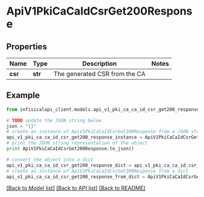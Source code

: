 # ApiV1PkiCaCaIdCsrGet200Response


## Properties
Name | Type | Description | Notes
------------ | ------------- | ------------- | -------------
**csr** | **str** | The generated CSR from the CA | 

## Example

```python
from infisicalapi_client.models.api_v1_pki_ca_ca_id_csr_get200_response import ApiV1PkiCaCaIdCsrGet200Response

# TODO update the JSON string below
json = "{}"
# create an instance of ApiV1PkiCaCaIdCsrGet200Response from a JSON string
api_v1_pki_ca_ca_id_csr_get200_response_instance = ApiV1PkiCaCaIdCsrGet200Response.from_json(json)
# print the JSON string representation of the object
print ApiV1PkiCaCaIdCsrGet200Response.to_json()

# convert the object into a dict
api_v1_pki_ca_ca_id_csr_get200_response_dict = api_v1_pki_ca_ca_id_csr_get200_response_instance.to_dict()
# create an instance of ApiV1PkiCaCaIdCsrGet200Response from a dict
api_v1_pki_ca_ca_id_csr_get200_response_from_dict = ApiV1PkiCaCaIdCsrGet200Response.from_dict(api_v1_pki_ca_ca_id_csr_get200_response_dict)
```
[[Back to Model list]](../README.md#documentation-for-models) [[Back to API list]](../README.md#documentation-for-api-endpoints) [[Back to README]](../README.md)


